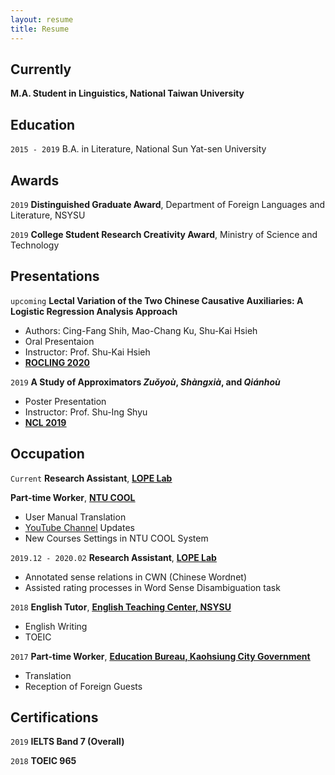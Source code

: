 ```yaml
---
layout: resume
title: Resume
---
```

## Currently

__M.A. Student in Linguistics, National Taiwan University__

## Education

`2015 - 2019`
B.A. in Literature, National Sun Yat-sen University 

## Awards

`2019`
__Distinguished Graduate Award__, Department of Foreign Languages and Literature, NSYSU

`2019`
__College Student Research Creativity Award__, Ministry of Science and Technology 

<!--## Publications

A list is also available [online](https://scholar.google.co.uk/citations?user=LTOTl0YAAAAJ) 

### Journals

`1994`
Article Title, Journal Title

`1994`
Article Title, Journal Title

### Books

`1994`
Book Title, Journal Title

`1994`
Book Title, Journal Title-->


## Presentations
`upcoming`
__Lectal Variation of the Two Chinese Causative Auxiliaries: A Logistic Regression Analysis Approach__

- Authors: Cing-Fang Shih, Mao-Chang Ku, Shu-Kai Hsieh
- Oral Presentaion
- Instructor: Prof. Shu-Kai Hsieh
- <a href="https://sites.google.com/ntut.org.tw/rocling2020"><u><strong>ROCLING 2020</strong></u></a>


`2019`
__A Study of Approximators *Zuǒyoù*, *Shàngxià*, and *Qiánhoù*__

- Poster Presentation
- Instructor: Prof. Shu-Ing Shyu
- <a href="https://sites.google.com/view/ncl2019"><u><strong>NCL 2019</strong></u></a>


## Occupation

`Current`
__Research Assistant__, <a href="https://lope.linguistics.ntu.edu.tw/"><u><strong>LOPE Lab</strong></u></a>

__Part-time Worker__, <a href="https://www.dlc.ntu.edu.tw/ntu-cool/"><u><strong>NTU COOL</strong></u></a>

- User Manual Translation
- <a href="https://www.youtube.com/channel/UCIZ6pd5twm7fRwauPpO65tw"><u>YouTube Channel</u></a> Updates
- New Courses Settings in NTU COOL System

`2019.12 - 2020.02`
__Research Assistant__, <a href="https://lope.linguistics.ntu.edu.tw/"><u><strong>LOPE Lab</strong></u></a>

- Annotated sense relations in CWN (Chinese Wordnet)
- Assisted rating processes in Word Sense Disambiguation task

`2018`
__English Tutor__, <a href="http://etc.nsysu.edu.tw/"><u><strong>English Teaching Center, NSYSU</strong></u></a>

- English Writing
- TOEIC

`2017`
__Part-time Worker__, <a href="https://www.kh.edu.tw/department/U0"><u><strong>Education Bureau, Kaohsiung City Government</strong></u></a>

- Translation
- Reception of Foreign Guests

## Certifications

`2019`
__IELTS Band 7 (Overall)__

`2018`
__TOEIC 965__


<!-- ### Footer

Last updated: May 2013 -->


